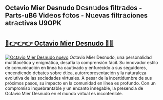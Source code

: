 ## Octavio Mier Desnudo D𝚎sn𝚞dos filtr𝚊dos - Parts-uB6 Vid𝚎os f𝚘tos - N𝚞evas filtr𝚊ciones atr𝚊ctivas U9OPK

# <h2><a href="http://mb9qij.tromn.icu/?c=Octavio+Mier+Desnudo">🔗👉👉👉 Octavio Mier Desnudo 🔗🔗</a></h2>

[![Octavio Mier Desnudo nuevo](https://i.imgur.com/pEAQMta.gif)](http://mb9qij.tromn.icu/?c=Octavio+Mier+Desnudo)
Octavio Mier Desnudo, una personalidad multifacética y enigmática, desafía la comprensión fácil. Su innovador estilo de comunicación en línea ha cautivado y enfurecido a sus seguidores, encendiendo debates sobre ética, autorrepresentación y la naturaleza evolutiva de las sociedades virtuales. A pesar de la incertidumbre de sus próximos pasos, su impacto en la comunidad en línea es profundo. Con un compromiso inquebrantable y un encanto innegable, la presencia de Octavio Mier Desnudo en el mundo virtual es incontenible.
